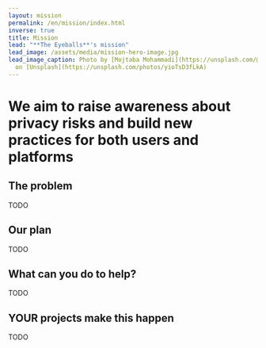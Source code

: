```yaml
---
layout: mission
permalink: /en/mission/index.html
inverse: true
title: Mission
lead: "**The Eyeballs**'s mission"
lead_image: /assets/media/mission-hero-image.jpg
lead_image_caption: Photo by [Mojtaba Mohammadi](https://unsplash.com/@mojitaba)
  on [Unsplash](https://unsplash.com/photos/yioTsD3fLkA)
---
```

# We aim to raise awareness about privacy risks and build new practices for both users and platforms

## The problem

TODO

## Our plan 

TODO

## What can you do to help?

TODO

## YOUR projects make this happen

TODO